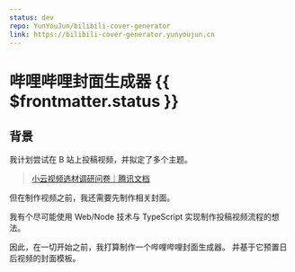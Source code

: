 ```yaml
---
status: dev
repo: YunYouJun/bilibili-cover-generator
link: https://bilibili-cover-generator.yunyoujun.cn
---
```


# 哔哩哔哩封面生成器 <Badge type="warning">{{ $frontmatter.status }}</Badge>

<SiteLinkBadge :link="$frontmatter.link" />
<GitHubBadge :repo="$frontmatter.repo" />

## 背景

我计划尝试在 B 站上投稿视频，并拟定了多个主题。

> [小云视频选材调研问卷｜腾讯文档](https://docs.qq.com/form/page/DWm1pcXR1VGhBV2hB)

但在制作视频之前，我还需要先制作相关封面。

我有个尽可能使用 Web/Node 技术与 TypeScript 实现制作投稿视频流程的想法。

因此，在一切开始之前，我打算制作一个哔哩哔哩封面生成器。
并基于它预置日后视频的封面模板。
